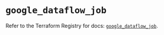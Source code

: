 # `google_dataflow_job`

Refer to the Terraform Registry for docs: [`google_dataflow_job`](https://registry.terraform.io/providers/hashicorp/google-beta/6.39.0/docs/resources/google_dataflow_job).
